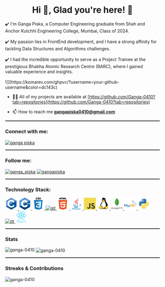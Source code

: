 <h1 align="center">Hi 👋, Glad you're here! 🎉</h1>
✔️ I'm Ganga Piska, a Computer Engineering graduate from Shah and Anchor Kutchhi Engineering College, Mumbai, Class of 2024.<br>
<br>
✔️ My passion lies in FrontEnd development, and I have a strong affinity for tackling Data Structures and Algorithms challenges.<br>
<br>
✔️ I had the incredible opportunity to serve as a Project Trainee at the prestigious Bhabha Atomic Research Centre (BARC), where I gained valuable experience and insights.
<br>
<br>
![](https://komarev.com/ghpvc/?username=your-github-username&color=dc143c)

- 👨‍💻 All of my projects are available at [https://github.com/Ganga-0410?tab=repositories](https://github.com/Ganga-0410?tab=repositories)

- 📫 How to reach me **gangapiska0410@gmail.com**

<hr style="border:1px solid grey">

<h3 align="left">Connect with me:</h3>
<p align="left">
<a href="https://linkedin.com/in/ganga piska" target="blank"><img align="center" src="https://raw.githubusercontent.com/rahuldkjain/github-profile-readme-generator/master/src/images/icons/Social/linked-in-alt.svg" alt="ganga piska" height="30" width="40" /></a>

<hr style="border:1px solid grey">

<h3 align="left">Follow me:</h3>
<a href="https://www.codechef.com/users/ganga_piska" target="blank"><img align="center" src="https://cdn.jsdelivr.net/npm/simple-icons@3.1.0/icons/codechef.svg" alt="ganga_piska" height="30" width="40" /></a>
<a href="https://www.leetcode.com/gangapiska" target="blank"><img align="center" src="https://raw.githubusercontent.com/rahuldkjain/github-profile-readme-generator/master/src/images/icons/Social/leet-code.svg" alt="gangapiska" height="30" width="40" /></a>
</p>

<hr style="border:1px solid grey">

<h3 align="left">Technology Stack:</h3>
<p align="left"> <a href="https://www.cprogramming.com/" target="_blank" rel="noreferrer"> <img src="https://raw.githubusercontent.com/devicons/devicon/master/icons/c/c-original.svg" alt="c" width="40" height="40"/> </a> <a href="https://www.w3schools.com/cpp/" target="_blank" rel="noreferrer"> <img src="https://raw.githubusercontent.com/devicons/devicon/master/icons/cplusplus/cplusplus-original.svg" alt="cplusplus" width="40" height="40"/> </a> <a href="https://www.w3schools.com/css/" target="_blank" rel="noreferrer"> <img src="https://raw.githubusercontent.com/devicons/devicon/master/icons/css3/css3-original-wordmark.svg" alt="css3" width="40" height="40"/> </a> <a href="https://git-scm.com/" target="_blank" rel="noreferrer"> <img src="https://www.vectorlogo.zone/logos/git-scm/git-scm-icon.svg" alt="git" width="40" height="40"/> </a> <a href="https://www.w3.org/html/" target="_blank" rel="noreferrer"> <img src="https://raw.githubusercontent.com/devicons/devicon/master/icons/html5/html5-original-wordmark.svg" alt="html5" width="40" height="40"/> </a> <a href="https://www.java.com" target="_blank" rel="noreferrer"> <img src="https://raw.githubusercontent.com/devicons/devicon/master/icons/java/java-original.svg" alt="java" width="40" height="40"/> </a> <a href="https://developer.mozilla.org/en-US/docs/Web/JavaScript" target="_blank" rel="noreferrer"> <img src="https://raw.githubusercontent.com/devicons/devicon/master/icons/javascript/javascript-original.svg" alt="javascript" width="40" height="40"/> </a> <a href="https://www.linux.org/" target="_blank" rel="noreferrer"> <img src="https://raw.githubusercontent.com/devicons/devicon/master/icons/linux/linux-original.svg" alt="linux" width="40" height="40"/> </a> <a href="https://www.mongodb.com/" target="_blank" rel="noreferrer"> <img src="https://raw.githubusercontent.com/devicons/devicon/master/icons/mongodb/mongodb-original-wordmark.svg" alt="mongodb" width="40" height="40"/> </a> <a href="https://www.mysql.com/" target="_blank" rel="noreferrer"> <img src="https://raw.githubusercontent.com/devicons/devicon/master/icons/mysql/mysql-original-wordmark.svg" alt="mysql" width="40" height="40"/> </a> <a href="https://www.python.org" target="_blank" rel="noreferrer"> <img src="https://raw.githubusercontent.com/devicons/devicon/master/icons/python/python-original.svg" alt="python" width="40" height="40"/> </a> <a href="https://www.qt.io/" target="_blank" rel="noreferrer"> <img src="https://upload.wikimedia.org/wikipedia/commons/0/0b/Qt_logo_2016.svg" alt="qt" width="40" height="40"/> </a> <a href="https://reactjs.org/" target="_blank" rel="noreferrer"> <img src="https://raw.githubusercontent.com/devicons/devicon/master/icons/react/react-original-wordmark.svg" alt="react" width="40" height="40"/> </a> </p>

<hr style="border:1px solid grey">

<h3>Stats</h3>
<p><img align="left" src="https://github-readme-stats.vercel.app/api/top-langs?username=ganga-0410&show_icons=true&locale=en&layout=compact" alt="ganga-0410" /></p>

<p>&nbsp;<img align="center" src="https://github-readme-stats.vercel.app/api?username=ganga-0410&show_icons=true&locale=en" alt="ganga-0410" /></p>

<hr style="border:1px solid grey">

<h3>Streaks & Contributions</h3>
<p><img align="center" src="https://github-readme-streak-stats.herokuapp.com/?user=ganga-0410&" alt="ganga-0410" /></p>
